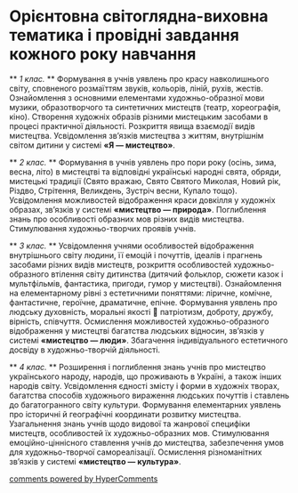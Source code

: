 <div id="hypercomments_widget" class="js-hypercomments-widget invisible"></div>

Орієнтовна світоглядна-виховна тематика і провідні завдання кожного року навчання
=============================================

** _1 клас._ ** Формування в учнів уявлень про красу навколишнього світу, сповненого розмаїттям звуків, кольорів, ліній, рухів, жестів. Ознайомлення з основними елементами художньо-образної мови музики, образотворчого та синтетичних мистецтв (театр, хореографія, кіно). Створення художніх образів різними мистецьким засобами в процесі практичної діяльності. Розкриття явища взаємодії видів мистецтва. Усвідомлення зв’язків мистецтва з життям, внутрішнім світом дитини у системі **«Я — мистецтво»**.

** _2 клас._ **  Формування в учнів уявлень про пори року (осінь, зима, весна, літо) в мистецтві та відповідні українські народні свята, обряди, мистецькі традиції (Свято вражаю, Свято Святого Миколая, Новий рік, Різдво, Стрітення, Великдень, Зустріч весни, Купало тощо). Усвідомлення можливостей відображення краси довкілля у художніх образах, зв’язків у системі **«мистецтво — природа»**. Поглиблення знань про особливості образних мов різних видів мистецтва. Стимулювання художньо-творчих проявів учнів.

** _3 клас._ ** Усвідомлення учнями особливостей відображення внутрішнього світу людини, її емоцій і почуттів, ідеалів і прагнень засобами різних видів мистецтв, розкриття особливостей художньо-образного втілення світу дитинства (дитячий фольклор, сюжети казок і мультфільмів, фантастика, пригоди, гумор у мистецтві). Ознайомлення на елементарному рівні з естетичними поняттями: ліричне, комічне, фантастичне, героїчне, драматичне, епічне. Формування уявлень про людську духовність, моральні якості  патріотизм, доброту, дружбу, вірність, співчуття. Осмислення можливостей художньо-образного відображення у мистецтві багатства людських відносин, зв’язків у системі **«мистецтво — люди»**. Збагачення індивідуального естетичного досвіду в художньо-творчій діяльності.  

** _4 клас._ ** Розширення і поглиблення знань учнів про мистецтво українського народу, народів, що проживають в Україні, а також інших народів світу. Усвідомлення єдності змісту і форми в художніх творах, багатства способів художнього вираження людських почуттів і ставлень до багатогранного світу культури. Формування елементарних уявлень про історичні й географічні координати розвитку мистецтва. Узагальнення знань учнів щодо видової та жанрової специфіки мистецтв, особливостей їх художньо-образних мов. Стимулювання емоційно-ціннісного ставлення учнів до мистецтва, забезпечення умов для художньо-творчої самореалізації. Осмислення різноманітних зв’язків у системі **«мистецтво — культура»**.


<div class="js-hypercomments-container">
<a href="http://hypercomments.com" class="hc-link" title="comments widget">comments powered by HyperComments</a>
</div>